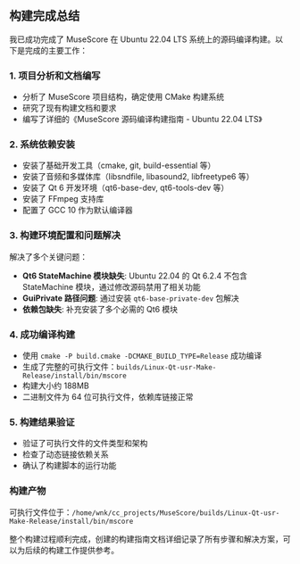 ## 构建完成总结

我已成功完成了 MuseScore 在 Ubuntu 22.04 LTS 系统上的源码编译构建。以下是完成的主要工作：

### 1. 项目分析和文档编写
- 分析了 MuseScore 项目结构，确定使用 CMake 构建系统
- 研究了现有构建文档和要求
- 编写了详细的《MuseScore 源码编译构建指南 - Ubuntu 22.04 LTS》

### 2. 系统依赖安装
- 安装了基础开发工具（cmake, git, build-essential 等）
- 安装了音频和多媒体库（libsndfile, libasound2, libfreetype6 等）
- 安装了 Qt 6 开发环境（qt6-base-dev, qt6-tools-dev 等）
- 安装了 FFmpeg 支持库
- 配置了 GCC 10 作为默认编译器

### 3. 构建环境配置和问题解决
解决了多个关键问题：
- **Qt6 StateMachine 模块缺失**: Ubuntu 22.04 的 Qt 6.2.4 不包含 StateMachine 模块，通过修改源码禁用了相关功能
- **GuiPrivate 路径问题**: 通过安装 `qt6-base-private-dev` 包解决
- **依赖包缺失**: 补充安装了多个必需的 Qt6 模块

### 4. 成功编译构建
- 使用 `cmake -P build.cmake -DCMAKE_BUILD_TYPE=Release` 成功编译
- 生成了完整的可执行文件：`builds/Linux-Qt-usr-Make-Release/install/bin/mscore`
- 构建大小约 188MB
- 二进制文件为 64 位可执行文件，依赖库链接正常

### 5. 构建结果验证
- 验证了可执行文件的文件类型和架构
- 检查了动态链接依赖关系
- 确认了构建脚本的运行功能

### 构建产物
可执行文件位于：`/home/wnk/cc_projects/MuseScore/builds/Linux-Qt-usr-Make-Release/install/bin/mscore`

整个构建过程顺利完成，创建的构建指南文档详细记录了所有步骤和解决方案，可以为后续的构建工作提供参考。
